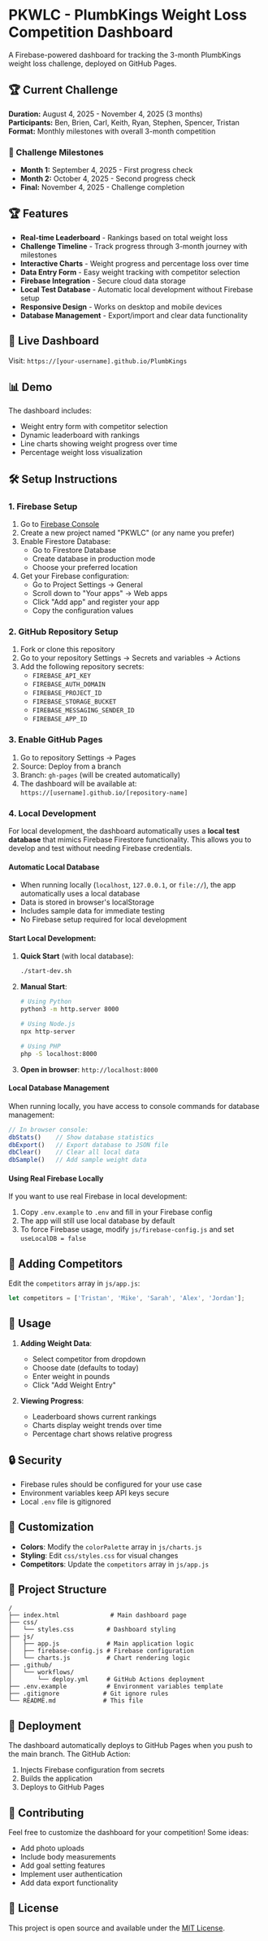 # PKWLC - PlumbKings Weight Loss Competition Dashboard

A Firebase-powered dashboard for tracking the 3-month PlumbKings weight loss challenge, deployed on GitHub Pages.

## 🏆 Current Challenge

**Duration:** August 4, 2025 - November 4, 2025 (3 months)  
**Participants:** Ben, Brien, Carl, Keith, Ryan, Stephen, Spencer, Tristan  
**Format:** Monthly milestones with overall 3-month competition  

### 📅 Challenge Milestones
- **Month 1:** September 4, 2025 - First progress check
- **Month 2:** October 4, 2025 - Second progress check  
- **Final:** November 4, 2025 - Challenge completion

## 🏆 Features

- **Real-time Leaderboard** - Rankings based on total weight loss
- **Challenge Timeline** - Track progress through 3-month journey with milestones
- **Interactive Charts** - Weight progress and percentage loss over time
- **Data Entry Form** - Easy weight tracking with competitor selection
- **Firebase Integration** - Secure cloud data storage
- **Local Test Database** - Automatic local development without Firebase setup
- **Responsive Design** - Works on desktop and mobile devices
- **Database Management** - Export/import and clear data functionality

## 🚀 Live Dashboard

Visit: `https://[your-username].github.io/PlumbKings`

## 📊 Demo

The dashboard includes:
- Weight entry form with competitor selection
- Dynamic leaderboard with rankings
- Line charts showing weight progress over time
- Percentage weight loss visualization

## 🛠️ Setup Instructions

### 1. Firebase Setup

1. Go to [Firebase Console](https://console.firebase.google.com/)
2. Create a new project named "PKWLC" (or any name you prefer)
3. Enable Firestore Database:
   - Go to Firestore Database
   - Create database in production mode
   - Choose your preferred location
4. Get your Firebase configuration:
   - Go to Project Settings → General
   - Scroll down to "Your apps" → Web apps
   - Click "Add app" and register your app
   - Copy the configuration values

### 2. GitHub Repository Setup

1. Fork or clone this repository
2. Go to your repository Settings → Secrets and variables → Actions
3. Add the following repository secrets:
   - `FIREBASE_API_KEY`
   - `FIREBASE_AUTH_DOMAIN` 
   - `FIREBASE_PROJECT_ID`
   - `FIREBASE_STORAGE_BUCKET`
   - `FIREBASE_MESSAGING_SENDER_ID`
   - `FIREBASE_APP_ID`

### 3. Enable GitHub Pages

1. Go to repository Settings → Pages
2. Source: Deploy from a branch
3. Branch: `gh-pages` (will be created automatically)
4. The dashboard will be available at: `https://[username].github.io/[repository-name]`

### 4. Local Development

For local development, the dashboard automatically uses a **local test database** that mimics Firebase Firestore functionality. This allows you to develop and test without needing Firebase credentials.

#### Automatic Local Database
- When running locally (`localhost`, `127.0.0.1`, or `file://`), the app automatically uses a local database
- Data is stored in browser's localStorage
- Includes sample data for immediate testing
- No Firebase setup required for local development

#### Start Local Development:

1. **Quick Start** (with local database):
   ```bash
   ./start-dev.sh
   ```

2. **Manual Start**:
   ```bash
   # Using Python
   python3 -m http.server 8000
   
   # Using Node.js
   npx http-server
   
   # Using PHP
   php -S localhost:8000
   ```

3. **Open in browser**: `http://localhost:8000`

#### Local Database Management
When running locally, you have access to console commands for database management:

```javascript
// In browser console:
dbStats()    // Show database statistics
dbExport()   // Export database to JSON file
dbClear()    // Clear all local data
dbSample()   // Add sample weight data
```

#### Using Real Firebase Locally
If you want to use real Firebase in local development:

1. Copy `.env.example` to `.env` and fill in your Firebase config
2. The app will still use local database by default
3. To force Firebase usage, modify `js/firebase-config.js` and set `useLocalDB = false`

## 👥 Adding Competitors

Edit the `competitors` array in `js/app.js`:

```javascript
let competitors = ['Tristan', 'Mike', 'Sarah', 'Alex', 'Jordan'];
```

## 📱 Usage

1. **Adding Weight Data**:
   - Select competitor from dropdown
   - Choose date (defaults to today)
   - Enter weight in pounds
   - Click "Add Weight Entry"

2. **Viewing Progress**:
   - Leaderboard shows current rankings
   - Charts display weight trends over time
   - Percentage chart shows relative progress

## 🔒 Security

- Firebase rules should be configured for your use case
- Environment variables keep API keys secure
- Local `.env` file is gitignored

## 🎨 Customization

- **Colors**: Modify the `colorPalette` array in `js/charts.js`
- **Styling**: Edit `css/styles.css` for visual changes
- **Competitors**: Update the `competitors` array in `js/app.js`

## 📁 Project Structure

```
/
├── index.html              # Main dashboard page
├── css/
│   └── styles.css         # Dashboard styling
├── js/
│   ├── app.js             # Main application logic
│   ├── firebase-config.js # Firebase configuration
│   └── charts.js          # Chart rendering logic
├── .github/
│   └── workflows/
│       └── deploy.yml     # GitHub Actions deployment
├── .env.example           # Environment variables template
├── .gitignore            # Git ignore rules
└── README.md             # This file
```

## 🚀 Deployment

The dashboard automatically deploys to GitHub Pages when you push to the main branch. The GitHub Action:

1. Injects Firebase configuration from secrets
2. Builds the application
3. Deploys to GitHub Pages

## 🤝 Contributing

Feel free to customize the dashboard for your competition! Some ideas:

- Add photo uploads
- Include body measurements
- Add goal setting features
- Implement user authentication
- Add data export functionality

## 📄 License

This project is open source and available under the [MIT License](LICENSE).
